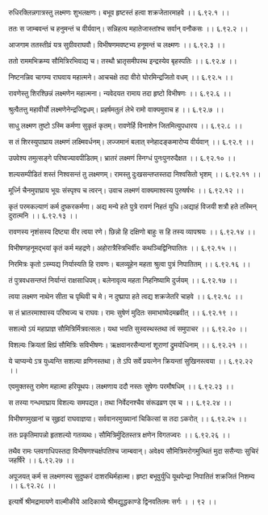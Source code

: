 रुधिरक्लिन्नगात्रस्तु लक्ष्मणः शुभलक्षणः।
बभूव हृष्टस्तं हत्वा शक्रजेतारमाहवे ।। ६.९२.१ ।।

ततः स जाम्बवन्तं च हनुमन्तं च वीर्यवान्।
सन्निहत्य महातेजास्तांश्च सर्वान् वनौकसः ।। ६.९२.२ ।।

आजगाम ततस्तीव्रं यत्र सुग्रीवराघवौ।
विभीषणमवष्टभ्य हनूमन्तं च लक्ष्मणः ।। ६.९२.३ ।।

ततो राममभिक्रम्य सौमित्रिरभिवाद्य च।
तस्थौ भ्रातृसमीपस्थ इन्द्रस्येव बृहस्पतिः ।। ६.९२.४ ।।

निष्टनन्निव चागम्य राघवाय महात्मने।
आचचक्षे तदा वीरो घोरमिन्द्रजितो वधम् ।। ६.९२.५ ।।

रावणेस्तु शिरश्छिन्नं लक्ष्मणेन महात्मना।
न्यवेदयत रामाय तदा हृष्टो विभीषणः ।। ६.९२.६ ।।

श्रुत्वैतत्तु महावीर्यो लक्ष्मणेनेन्द्रजिद्वधम्।
प्रहर्षमतुलं लेभे रामो वाक्यमुवाच ह ।। ६.९२.७ ।।

साधु लक्ष्मण तुष्टो ऽस्मि कर्मणा सुकृतं कृतम्।
रावणेर्हि विनाशेन जितमित्युपधारय ।। ६.९२.८ ।।

स तं शिरस्युपाघ्राय लक्ष्मणं लक्ष्मिवर्धनम्।
लज्जमानं बलात् स्नेहादङ्कमारोप्य वीर्यवान् ।। ६.९२.९ ।।

उपवेश्य तमुत्सङ्गे परिष्वज्यावपीडितम्।
भ्रातरं लक्ष्मणं स्निग्धं पुनःपुनरुदैक्षत ।। ६.९२.१० ।।

शल्यसम्पीडितं शस्तं निश्वसन्तं तु लक्ष्मणम्।
रामस्तु दुःखसन्तप्तस्तदा निश्वसितो भृशम् ।। ६.९२.११ ।।

मूर्ध्नि चैनमुपाघ्राय भूयः संस्पृश्य च त्वरन्।
उवाच लक्ष्मणं वाक्यमाश्वस्य पुरुषर्षभः ।। ६.९२.१२ ।।

कृतं परमकल्याणं कर्म दुष्करकर्मणा।
अद्य मन्ये हते पुत्रे रावणं निहतं युधि।अद्याहं विजयी शत्रौ हते तस्मिन् दुरात्मनि ।। ६.९२.१३ ।।

रावणस्य नृशंसस्य दिष्ट्या वीर त्वया रणे।
छिन्नो हि दक्षिणो बाहुः स हि तस्य व्यापश्रयः ।। ६.९२.१४ ।।

विभीषणहनूमद्भयां कृतं कर्म महद्रणे।
अहोरात्रैस्त्रिभिर्वीरः कथञ्चिद्विनिपातितः ।। ६.९२.१५ ।।

निरमित्रः कृतो ऽस्म्यद्य निर्यास्यति हि रावणः।
बलव्यूहेन महता श्रुत्वा पुत्रं निपातितम् ।। ६.९२.१६ ।।

तं पुत्रवधसन्तप्तं निर्यान्तं राक्षसाधिपम्।
बलेनावृत्य महता निहनिष्यामि दुर्जयम् ।। ६.९२.१७ ।।

त्वया लक्ष्मण नाथेन सीता च पृथिवी च मे।
न दुष्प्रापा हते त्वद्य शक्रजेतरि चाहवे ।। ६.९२.१८ ।।

स तं भ्रातरमाश्वास्य परिष्वज्य च राघवः।
रामः सुषेणं मुदितः समाभाष्येदमब्रवीत् ।। ६.९२.१९ ।।

सशल्यो ऽयं महाप्राज्ञ सौमित्रिर्मित्रवत्सलः।
यथा भवति सुस्वस्थस्तथा त्वं समुपाचर ।। ६.९२.२० ।।

विशल्यः क्रियतां क्षिप्रं सौमित्रिः सविभीषणः।
ऋक्षवानरसैन्यानां शूराणां द्रुमयोधिनाम् ।। ६.९२.२१ ।।

ये चाप्यन्ये ऽत्र युध्यन्ति सशल्या व्रणिनस्तथा।
ते ऽपि सर्वे प्रयत्नेन क्रियन्तां सुखिनस्त्वया ।। ६.९२.२२ ।।

एवमुक्तस्तु रामेण महात्मा हरियूथपः।
लक्ष्मणाय ददौ नस्तः सुषेणः परमौषधिम् ।। ६.९२.२३ ।।

स तस्या गन्धमाघ्राय विशल्यः समपद्यत।
तथा निर्वेदनश्चैव संरूढव्रण एव च ।। ६.९२.२४ ।।

विभीषणमुखानां च सुहृदां राघवाज्ञया।
सर्ववानरमुख्यानां चिकित्सां स तदा ऽकरोत् ।। ६.९२.२५ ।।

ततः प्रकृतिमापन्नो हृतशल्यो गतव्यथः।
सौमित्रिर्मुदितस्तत्र क्षणेन विगतज्वरः ।। ६.९२.२६ ।।

तथैव रामः प्लवगाधिपस्तदा विभीषणश्चर्क्षपतिश्च जाम्बवान्।
अवेक्ष्य सौमित्रिमरोगमुत्थितं मुदा ससैन्याः सुचिरं जहर्षिरे ।। ६.९२.२७ ।।

अपूजयत् कर्म स लक्ष्मणस्य सुदुष्करं दाशरथिर्महात्मा।
हृष्टा बभूवुर्युधि यूथपेन्द्रा निपातितं शक्रजितं निशम्य ।। ६.९२.२८ ।।

इत्यार्षे श्रीमद्रामायणे वाल्मीकीये आदिकाव्ये श्रीमद्युद्धकाण्डे द्विनवतितमः सर्गः ।
। ९२ ।।

